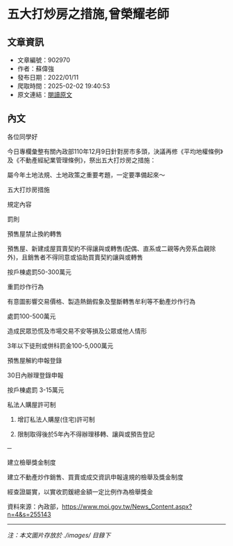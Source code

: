 # 五大打炒房之措施,曾榮耀老師

## 文章資訊
- 文章編號：902970
- 作者：蘇偉強
- 發布日期：2022/01/11
- 爬取時間：2025-02-02 19:40:53
- 原文連結：[閱讀原文](https://real-estate.get.com.tw/Columns/detail.aspx?no=902970)

## 內文
各位同學好

今日專欄彙整有關內政部110年12月9日針對房市多頭，決議再修《平均地權條例》及《不動產經紀業管理條例》，祭出五大打炒房之措施：

屬今年土地法規、土地政策之重要考題，一定要準備起來～

五大打炒房措施

規定內容

罰則

預售屋禁止換約轉售

預售屋、新建成屋買賣契約不得讓與或轉售(配偶、直系或二親等內旁系血親除外)，且銷售者不得同意或協助買賣契約讓與或轉售

按戶棟處罰50-300萬元

重罰炒作行為

有意圖影響交易價格、製造熱銷假象及壟斷轉售牟利等不動產炒作行為

處罰100-500萬元

造成民眾恐慌及市場交易不安等損及公眾或他人情形

3年以下徒刑或併科罰金100-5,000萬元

預售屋解約申報登錄

30日內辦理登錄申報

按戶棟處罰 3-15萬元

私法人購屋許可制

1. 增訂私法人購屋(住宅)許可制

2. 限制取得後於5年內不得辦理移轉、讓與或預告登記

─

建立檢舉獎金制度

建立不動產炒作銷售、買賣或成交資訊申報違規的檢舉及獎金制度

經查證屬實，以實收罰鍰總金額一定比例作為檢舉獎金

資料來源：內政部，https://www.moi.gov.tw/News_Content.aspx?n=4&s=255143

---
*注：本文圖片存放於 ./images/ 目錄下*
